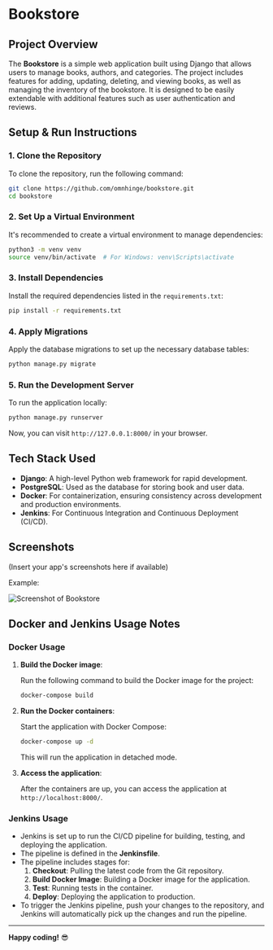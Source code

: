 
# Bookstore

## Project Overview
The **Bookstore** is a simple web application built using Django that allows users to manage books, authors, and categories. The project includes features for adding, updating, deleting, and viewing books, as well as managing the inventory of the bookstore. It is designed to be easily extendable with additional features such as user authentication and reviews.

## Setup & Run Instructions

### 1. Clone the Repository
To clone the repository, run the following command:

```bash
git clone https://github.com/omnhinge/bookstore.git
cd bookstore
```

### 2. Set Up a Virtual Environment
It's recommended to create a virtual environment to manage dependencies:

```bash
python3 -m venv venv
source venv/bin/activate  # For Windows: venv\Scripts\activate
```

### 3. Install Dependencies
Install the required dependencies listed in the `requirements.txt`:

```bash
pip install -r requirements.txt
```

### 4. Apply Migrations
Apply the database migrations to set up the necessary database tables:

```bash
python manage.py migrate
```

### 5. Run the Development Server
To run the application locally:

```bash
python manage.py runserver
```

Now, you can visit `http://127.0.0.1:8000/` in your browser.

## Tech Stack Used
- **Django**: A high-level Python web framework for rapid development.
- **PostgreSQL**: Used as the database for storing book and user data.
- **Docker**: For containerization, ensuring consistency across development and production environments.
- **Jenkins**: For Continuous Integration and Continuous Deployment (CI/CD).
  
## Screenshots
(Insert your app's screenshots here if available)

Example:

![Screenshot of Bookstore](screenshots)

## Docker and Jenkins Usage Notes

### Docker Usage

1. **Build the Docker image**:

   Run the following command to build the Docker image for the project:

   ```bash
   docker-compose build
   ```

2. **Run the Docker containers**:

   Start the application with Docker Compose:

   ```bash
   docker-compose up -d
   ```

   This will run the application in detached mode.

3. **Access the application**:

   After the containers are up, you can access the application at `http://localhost:8000/`.

### Jenkins Usage

- Jenkins is set up to run the CI/CD pipeline for building, testing, and deploying the application.
- The pipeline is defined in the **Jenkinsfile**.
- The pipeline includes stages for:
  1. **Checkout**: Pulling the latest code from the Git repository.
  2. **Build Docker Image**: Building a Docker image for the application.
  3. **Test**: Running tests in the container.
  4. **Deploy**: Deploying the application to production.
- To trigger the Jenkins pipeline, push your changes to the repository, and Jenkins will automatically pick up the changes and run the pipeline.

---

**Happy coding!** 😎
```



